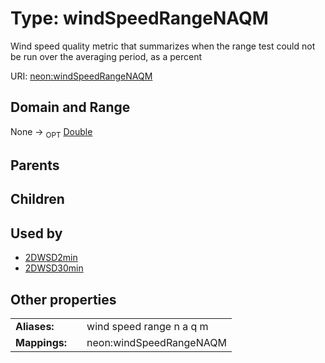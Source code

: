 
# Type: windSpeedRangeNAQM


Wind speed quality metric that summarizes when the range test could not be run over the averaging period, as a percent

URI: [neon:windSpeedRangeNAQM](https://data.neonscience.org/windSpeedRangeNAQM)


## Domain and Range

None ->  <sub>OPT</sub> [Double](types/Double.md)

## Parents


## Children


## Used by

 * [2DWSD2min](2DWSD2min.md)
 * [2DWSD30min](2DWSD30min.md)

## Other properties

|  |  |  |
| --- | --- | --- |
| **Aliases:** | | wind speed range n a q m |
| **Mappings:** | | neon:windSpeedRangeNAQM |

